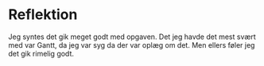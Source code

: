 # Reflektion

Jeg syntes det gik meget godt med opgaven. Det jeg havde det mest svært med var Gantt, da jeg var syg da der var oplæg om det. Men ellers føler jeg det gik rimelig godt.
